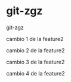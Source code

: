 # git-zgz
git-zgz


cambio 1 de la feature2

cambio 2 de la feature2

cambio 3 de la feature2

cambio 4 de la feature2